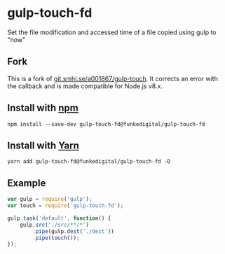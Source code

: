 # gulp-touch-fd

Set the file modification and accessed time of a file copied using gulp to "now"

## Fork

This is a fork of [git.smhi.se/a001867/gulp-touch](https://git.smhi.se/a001867/gulp-touch). It corrects an error with the callback and is made compatible for Node.js v8.x.

## Install with [npm](https://npmjs.org/)

```
npm install --save-dev gulp-touch-fd@funkedigital/gulp-touch-fd
```

## Install with [Yarn](https://yarnpkg.com/)

```
yarn add gulp-touch-fd@funkedigital/gulp-touch-fd -D
```

## Example

```js
var gulp = require('gulp');
var touch = require('gulp-touch-fd');

gulp.task('default', function() {
    gulp.src('./src/**/*')
        .pipe(gulp.dest('./dest'))
        .pipe(touch());
});
```